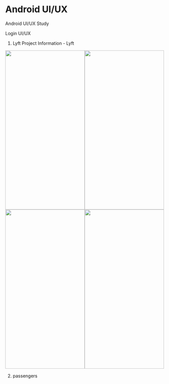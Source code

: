 # Android UI/UX
Android UI/UX Study

Login UI/UX 
1. Lyft
Project Information - Lyft

<img src="https://user-images.githubusercontent.com/43931412/134649841-644133c9-7a66-44a5-80f1-c106e1917556.png" width="250" height="500"/><img src="https://user-images.githubusercontent.com/43931412/134649835-f7147341-2829-429d-98bc-2ea1486965da.png" width="250" height="500"/><img src="https://user-images.githubusercontent.com/43931412/134649815-e0150eb8-d460-4762-8714-a3da85c4b3ea.png" width="250" height="500"/><img src="https://user-images.githubusercontent.com/43931412/134649794-6dc13883-ade0-4084-907d-4db6d5595fdb.png" width="250" height="500"/>



2. passengers

